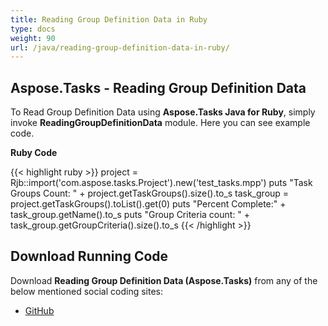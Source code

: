 ```yaml
---
title: Reading Group Definition Data in Ruby
type: docs
weight: 90
url: /java/reading-group-definition-data-in-ruby/
---
```


## **Aspose.Tasks - Reading Group Definition Data**
To Read Group Definition Data using **Aspose.Tasks Java for Ruby**, simply invoke **ReadingGroupDefinitionData** module. Here you can see example code.

**Ruby Code**

{{< highlight ruby >}}
project = Rjb::import('com.aspose.tasks.Project').new('test_tasks.mpp')
puts "Task Groups Count: " + project.getTaskGroups().size().to_s
task_group = project.getTaskGroups().toList().get(0)
puts "Percent Complete:" +  task_group.getName().to_s
puts "Group Criteria count: " + task_group.getGroupCriteria().size().to_s
{{< /highlight >}}

## **Download Running Code**
Download **Reading Group Definition Data (Aspose.Tasks)** from any of the below mentioned social coding sites:

- [GitHub](https://github.com/aspose-tasks/Aspose.Tasks-for-Java/blob/master/Plugins/Aspose_Tasks_Java_for_Ruby/lib/asposetasksjava/Projects/readinggroupdefinitiondata.rb)
